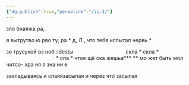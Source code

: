 ```yaml
---
{"dg-publish":true,"permalink":"/ii-2/"}
---
```


зло бнаяжа ра, 

я вытрутво ю рво ту, ра * д, Л., что тебя испытал червь * 

зо трусухой оз ноб :idestы
                                   скла * скла *
                                  * спа * чтое щё ска жешьа*** ** мо жет быть мол читсо-
хра ня я                                                                                                                    зна ни е

закладываясь и спаяязасыпая и через чтó засыпая